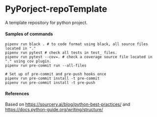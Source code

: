 # PyPorject-repoTemplate
A template repository for python project.

#### Samples of commands

```
pipenv run black . # to code format using black, all source files located in "."
pipenv run pytest # check all tests in test_ files.
pipenv run pytest --cov=. # check a coverage source file located in "." using cov plugin.
pipenv run pre-commit run --all-files
```

```
# Set up of pre-commit and pre-push hooks once
pipenv run pre-commit install -t pre-commit
pipenv run pre-commit install -t pre-push
```

#### References 

Based on <https://sourcery.ai/blog/python-best-practices/> and <https://docs.python-guide.org/writing/structure/>
